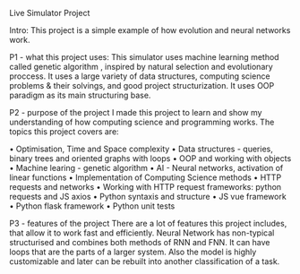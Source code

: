 Live Simulator Project


Intro:
This project is a simple example of how evolution and neural networks work.
 
P1 - what this project uses:
This simulator uses machine learning method called genetic algorithm , inspired by natural selection and evolutionary proccess. It uses a large variety of data structures, computing science problems & their solvings, and good project structurization. It uses OOP paradigm as its main structuring base.

P2 - purpose of the project
I made this project to learn and show my understanding of how computing science and programming works. The topics this project covers are:

• Optimisation, Time and Space complexity
• Data structures - queries, binary trees and oriented graphs with loops
• OOP and working with objects
• Machine learing - genetic algorithm
• AI - Neural networks, activation of linear functions
• Implementation of Computing Science methods
• HTTP requests and networks
• Working with HTTP request frameworks: python requests and JS axios
• Python syntaxis and structure
• JS vue framework
• Python flask framework
• Python unit tests

P3 - features of the project
There are a lot of features this project includes, that allow it to work fast and efficiently. Neural Network has non-typical structurised and combines both methods of RNN and FNN. It can have loops that are the parts of a larger system. Also the model is highly customizable and later can be rebuilt into another classification of a task.